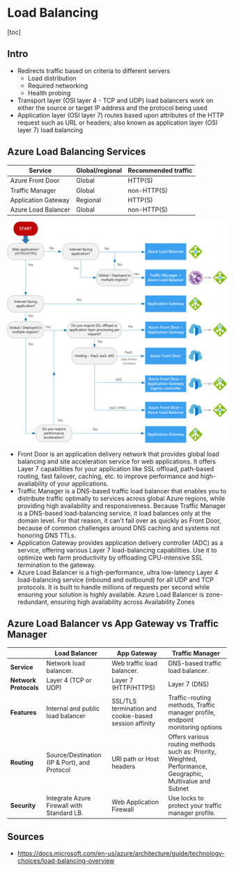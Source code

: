 # Load Balancing

[toc]

## Intro

- Redirects traffic based on criteria to different servers
  - Load distribution
  - Required networking
  - Health probing
- Transport layer (OSI layer 4 - TCP and UDP)  load balancers work on either the source or target IP address and the protocol being used
- Application layer (OSI layer 7)  routes based upon attributes of the HTTP request such as URL or headers; also known as application layer (OSI layer 7) load balancing



## Azure Load Balancing Services

| Service             | Global/regional | Recommended traffic |
| ------------------- | --------------- | ------------------- |
| Azure Front Door    | Global          | HTTP(S)             |
| Traffic Manager     | Global          | non-HTTP(S)         |
| Application Gateway | Regional        | HTTP(S)             |
| Azure Load Balancer | Global          | non-HTTP(S)         |

<img src="Images\load-balancing-decision-tree.png" style="zoom:50%;" />



- Front Door is an application delivery network that provides global load balancing and site acceleration service for web applications. It offers Layer 7 capabilities for your application like SSL offload, path-based routing, fast failover, caching, etc. to improve performance and high-availability of your applications.
- Traffic Manager is a DNS-based traffic load balancer that enables you to distribute traffic optimally to services across global Azure regions, while providing high availability and responsiveness. Because Traffic Manager is a DNS-based load-balancing service, it load balances only at the domain level. For that reason, it can't fail over as quickly as Front Door, because of common challenges around DNS caching and systems not honoring DNS TTLs.
- Application Gateway provides application delivery controller (ADC) as a service, offering various Layer 7 load-balancing capabilities. Use it to optimize web farm productivity by offloading CPU-intensive SSL termination to the gateway.
- Azure Load Balancer is a high-performance, ultra low-latency Layer 4 load-balancing service (inbound and outbound) for all UDP and TCP protocols. It is built to handle millions of requests per second while ensuring your solution is highly available. Azure Load Balancer is zone-redundant, ensuring high availability across Availability Zones



## Azure Load Balancer vs App Gateway vs Traffic Manager



|                       | **Load Balancer**                            | **App Gateway**                                       | **Traffic Manager**                                          |
| --------------------- | -------------------------------------------- | ----------------------------------------------------- | ------------------------------------------------------------ |
| **Service**           | Network load balancer.                       | Web traffic load balancer.                            | DNS-based traffic load balancer.                             |
| **Network Protocols** | Layer 4 (TCP or UDP)                         | Layer 7 (HTTP/HTTPS)                                  | Layer 7 (DNS)                                                |
| **Features**          | Internal and public load balancer            | SSL/TLS termination and cookie-based session affinity | Traffic-routing methods, Traffic manager profile, endpoint monitoring options |
| **Routing**           | Source/Destination (IP & Port), and Protocol | URI path or Host headers                              | Offers various routing methods such as: Priority, Weighted, Performance, Geographic, Multivalue and Subnet |
| **Security**          | Integrate Azure Firewall with Standard LB.   | Web Application Firewall                              | Use locks to protect your traffic manager profile.           |



## Sources

- https://docs.microsoft.com/en-us/azure/architecture/guide/technology-choices/load-balancing-overview

